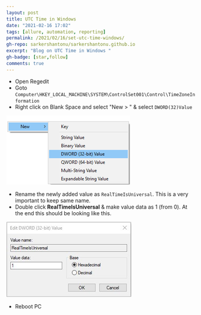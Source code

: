 ```yaml
---
layout: post
title: UTC Time in Windows
date: "2021-02-16 17:02"
tags: [allure, automation, reporting]
permalink: /2021/02/16/set-utc-time-windows/
gh-repo: sarkershantonu/sarkershantonu.github.io
excerpt: "Blog on UTC Time in Windows "
gh-badge: [star,follow]
comments: true
---
```


- Open Regedit 
- Goto ```Computer\HKEY_LOCAL_MACHINE\SYSTEM\ControlSet001\Control\TimeZoneInformation```
- Right click on Blank Space and select "New > " & select ```DWORD(32)Value```

![reg-add](/images/windows/time/regedit-add.png)  

- Rename the newly added value as ```RealTimeIsUniversal```. This is a very important to keep same name. 
- Double click **RealTimeIsUniversal** & make value data as 1 (from 0). At the end this should be looking like this.

![reg-changed](/images/windows/time/reg-final.JPG)

- Reboot PC 